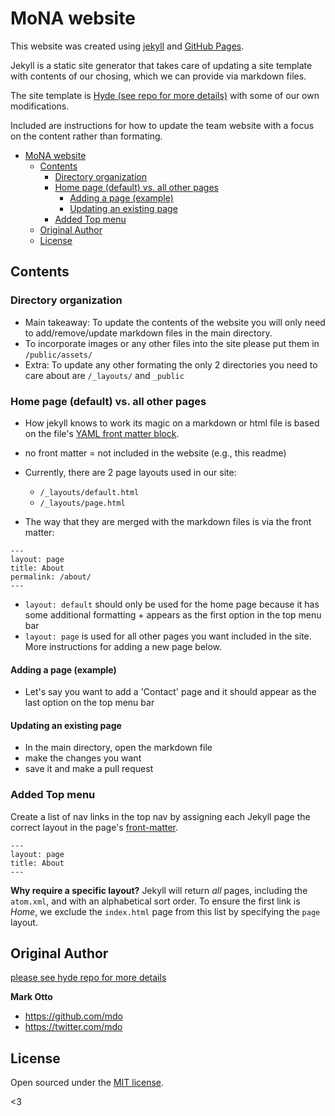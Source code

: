 # MoNA website

This website was created using [jekyll](https://jekyllrb.com/) and [GitHub Pages](https://docs.github.com/en/pages/setting-up-a-github-pages-site-with-jekyll/about-github-pages-and-jekyll). 

Jekyll is a static site generator that takes care of updating a site template with contents of our chosing, which we can provide via markdown files. 

The site template is [Hyde (see repo for more details)](https://github.com/poole/hyde) with some of our own modifications.

Included are instructions for how to update the team website with a focus on the content rather than formating. 

- [MoNA website](#mona-website)
  - [Contents](#contents)
    - [Directory organization](#directory-organization)
    - [Home page (default) vs. all other pages](#home-page-default-vs-all-other-pages)
      - [Adding a page (example)](#adding-a-page-example)
      - [Updating an existing page](#updating-an-existing-page)
    - [Added Top menu](#added-top-menu)
  - [Original Author](#original-author)
  - [License](#license)

## Contents

### Directory organization

- Main takeaway: To update the contents of the website you will only need to add/remove/update markdown files in the main directory. 
- To incorporate images or any other files into the site please put them in `/public/assets/`
- Extra: To update any other formating the only 2 directories you need to care about are `/_layouts/` and `_public`

### Home page (default) vs. all other pages

- How jekyll knows to work its magic on a markdown or html file is based on the file's [YAML front matter block](https://jekyllrb.com/docs/front-matter/). 
  
- no front matter = not included in the website (e.g., this readme)
  
- Currently, there are 2 page layouts used in our site:
  - `/_layouts/default.html`
  - `/_layouts/page.html`

- The way that they are merged with the markdown files is via the front matter: 
```
---
layout: page
title: About
permalink: /about/
---
```
- `layout: default` should only be used for the home page because it has some additional formatting + appears as the first option in the top menu bar
- `layout: page` is used for all other pages you want included in the site. More instructions for adding a new page below. 

#### Adding a page (example)

- Let's say you want to add a 'Contact' page and it should appear as the last option on the top menu bar

#### Updating an existing page

- In the main directory, open the markdown file
- make the changes you want 
- save it and make a pull request

### Added Top menu

Create a list of nav links in the top nav by assigning each Jekyll page the correct layout in the page's [front-matter](http://jekyllrb.com/docs/frontmatter/).

```
---
layout: page
title: About
---
```

**Why require a specific layout?** Jekyll will return *all* pages, including the `atom.xml`, and with an alphabetical sort order. To ensure the first link is *Home*, we exclude the `index.html` page from this list by specifying the `page` layout.


## Original Author

[please see hyde repo for more details](https://github.com/poole/hyde)

**Mark Otto**
- <https://github.com/mdo>
- <https://twitter.com/mdo>


## License

Open sourced under the [MIT license](LICENSE.md).

<3
